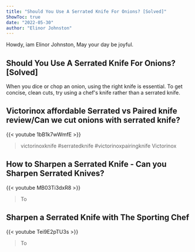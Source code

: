 ```yaml
---
title: "Should You Use A Serrated Knife For Onions? [Solved]"
ShowToc: true 
date: "2022-05-30"
author: "Elinor Johnston" 
---
```


Howdy, iam Elinor Johnston, May your day be joyful.
## Should You Use A Serrated Knife For Onions? [Solved]
When you dice or chop an onion, using the right knife is essential. To get concise, clean cuts, try using a chef's knife rather than a serrated knife.

## Victorinox affordable Serrated vs Paired knife review/Can we cut onions with serrated knife?
{{< youtube 1bB1k7wWmfE >}}
>victorinoxknife #serratedknife #victorinoxpairingknife Victorinox 

## How to Sharpen a Serrated Knife - Can you Sharpen Serrated Knives?
{{< youtube MB03Ti3dxR8 >}}
>To

## Sharpen a Serrated Knife with The Sporting Chef
{{< youtube Tei9E2pTU3s >}}
>To

